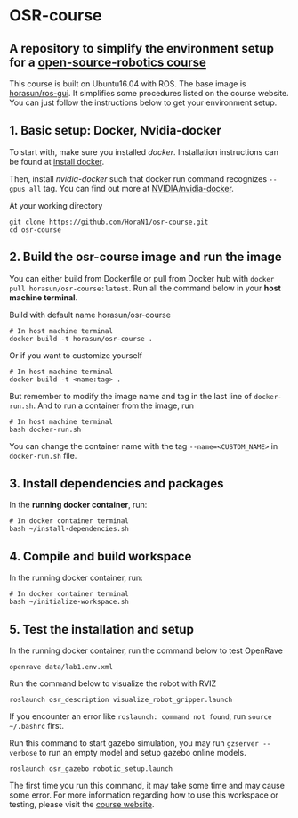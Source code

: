 # OSR-course

## A repository to simplify the environment setup for a [open-source-robotics course](http://www.osrobotics.org/osr/)  

This course is built on Ubuntu16.04 with ROS. The base image is [horasun/ros-gui](https://github.com/HoraN1/docker-gui-ros). It simplifies some procedures listed on the course website. You can just follow the instructions below to get your environment setup.

## 1. Basic setup: Docker, Nvidia-docker

To start with, make sure you installed *docker*. Installation instructions can be found at [install docker](https://docs.docker.com/engine/install/). 

Then, install *nvidia-docker* such that docker run command recognizes ```--gpus all``` tag. You can find out more at [NVIDIA/nvidia-docker](https://github.com/NVIDIA/nvidia-docker).

At your working directory

```
git clone https://github.com/HoraN1/osr-course.git
cd osr-course
```

## 2. Build the osr-course image and run the image

You can either build from Dockerfile or pull from Docker hub with `docker pull horasun/osr-course:latest`. Run all the command below in your **host machine terminal**.

Build with default name horasun/osr-course

```
# In host machine terminal
docker build -t horasun/osr-course .
```

Or if you want to customize yourself

```
# In host machine terminal
docker build -t <name:tag> .
``` 

But remember to modify the image name and tag in the last line of ```docker-run.sh```. And to run a container from the image, run

```
# In host machine terminal
bash docker-run.sh
```

You can change the container name with the tag ```--name=<CUSTOM_NAME>``` in ```docker-run.sh``` file.

## 3. Install dependencies and packages

In the **running docker container**, run:

```
# In docker container terminal
bash ~/install-dependencies.sh
```

## 4. Compile and build workspace

In the running docker container, run:

```
# In docker container terminal
bash ~/initialize-workspace.sh
```

## 5. Test the installation and setup

In the running docker container, run the command below to test OpenRave

```
openrave data/lab1.env.xml
```

Run the command below to visualize the robot with RVIZ

```
roslaunch osr_description visualize_robot_gripper.launch
```

If you encounter an error like `roslaunch: command not found`, run `source ~/.bashrc` first. 

Run this command to start gazebo simulation, you may run `gzserver --verbose` to run an empty model and setup gazebo online models.

```
roslaunch osr_gazebo robotic_setup.launch
```

The first time you run this command, it may take some time and may cause some error. For more information regarding how to use this workspace or testing, please visit the [course website](http://www.osrobotics.org/osr/installation/system.html).